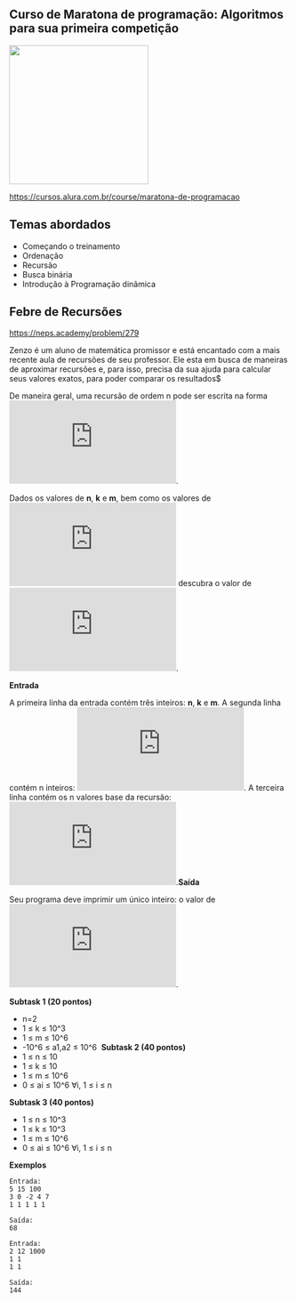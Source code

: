 Curso de Maratona de programação: Algoritmos para sua primeira competição
---------
<img src="https://www.alura.com.br/assets/api/cursos/maratona-de-programacao.svg" data-canonical-src="https://www.alura.com.br/assets/api/cursos/maratona-de-programacao.svg" width="250" height="250" />

https://cursos.alura.com.br/course/maratona-de-programacao

## Temas abordados
* Começando o treinamento
* Ordenação
* Recursão
* Busca binária
* Introdução à Programação dinâmica


## Febre de Recursões

https://neps.academy/problem/279

Zenzo é um aluno de matemática promissor e está encantado com a mais recente aula de recursões de seu professor. Ele esta em busca de maneiras de aproximar recursões e, para isso, precisa da sua ajuda para calcular seus valores exatos, para poder comparar os resultados$

De maneira geral, uma recursão de ordem n pode ser escrita na forma ![equation](https://latex.codecogs.com/gif.latex?f_k%3D%5Csum_%7Bi%3D1%7D%5E%7Bn%7D%20a_i%20.%20f_k_-_i).

Dados os valores de **n**, **k** e **m**, bem como os valores de ![equation](https://latex.codecogs.com/gif.latex?a_1%2Ca_2%2C%5Cdots%2Ca_n) descubra o valor de ![equation](https://latex.codecogs.com/gif.latex?f_k%20%5Cmod%20m).
​

**Entrada**

A primeira linha da entrada contém três inteiros: **n**, **k** e **m**. A segunda linha contém n inteiros: ![equation](https://latex.codecogs.com/gif.latex?a_1%2Ca_2%2C%5Cdots%2Ca_n).
A terceira linha contém os n valores base da recursão: ![equation](https://latex.codecogs.com/gif.latex?f_1%2C%20f_2%2C%20%5Cdots%2C%20f_n%20%5Cmod%20m).
​
**Saída**

Seu programa deve imprimir um único inteiro: o valor de ![equation](https://latex.codecogs.com/gif.latex?f_k%20%5Cmod%20m).

**Subtask 1 (20 pontos)**
* n=2
* 1 ≤ k ≤ 10^3
* 1 ≤ m ≤ 10^6
* -10^6 ≤ a1,a2 ≤ 10^6
​​
**Subtask 2 (40 pontos)**
* 1 ≤ n ≤ 10
* 1 ≤ k ≤ 10
* 1 ≤ m ≤ 10^6
* 0 ≤ ai ≤ 10^6	∀i, 1 ≤ i ≤ n

​​**Subtask 3 (40 pontos)**
* 1 ≤ n ≤ 10^3
* 1 ≤ k ≤ 10^3
* 1 ≤ m ≤ 10^6
* 0 ≤ ai ≤ 10^6 ∀i, 1 ≤ i ≤ n

**Exemplos**
```
Entrada:
5 15 100
3 0 -2 4 7
1 1 1 1 1

Saída:
68

Entrada:
2 12 1000
1 1
1 1

Saída:
144
```
